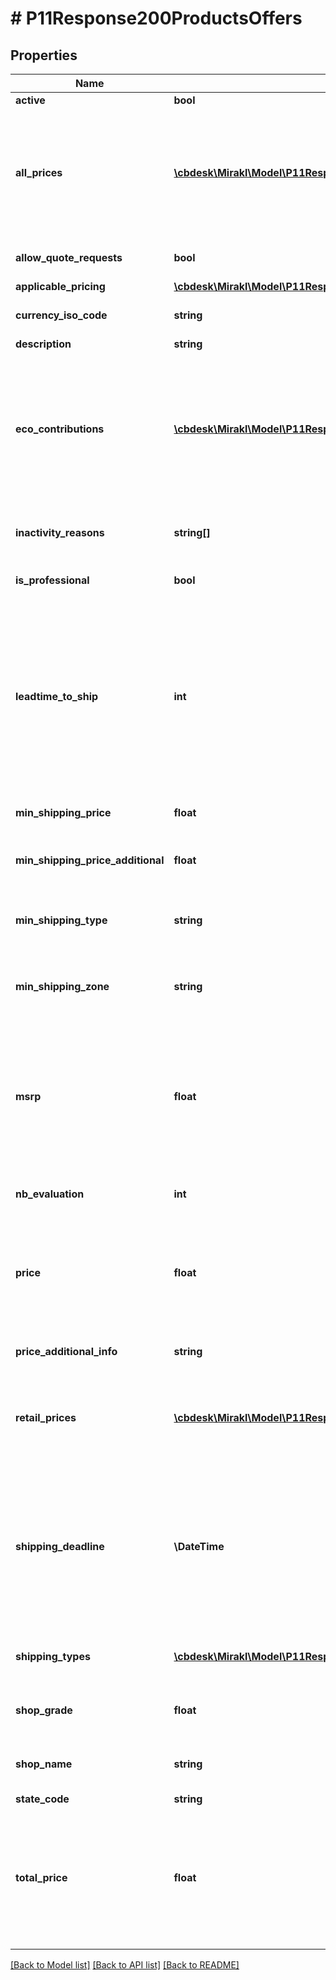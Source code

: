 # # P11Response200ProductsOffers

## Properties

Name | Type | Description | Notes
------------ | ------------- | ------------- | -------------
**active** | **bool** | Is the offer active | [optional]
**all_prices** | [**\cbdesk\Mirakl\Model\P11Response200ProductsOffersAllPrices[]**](P11Response200ProductsOffersAllPrices.md) | All prices for the offer &lt;br/&gt; For Dropship specifically: the list of purchasing prices of the offer, also referred to as costs or wholesale prices | [optional]
**allow_quote_requests** | **bool** | Whether the offer is eligible for quotation | [optional]
**applicable_pricing** | [**\cbdesk\Mirakl\Model\P11Response200ProductsOffersApplicablePricing**](P11Response200ProductsOffersApplicablePricing.md) |  | [optional]
**currency_iso_code** | **string** | The currency of the shop (iso format) | [optional]
**description** | **string** | Offer description | [optional]
**eco_contributions** | [**\cbdesk\Mirakl\Model\P11Response200ProductsOffersEcoContributions[]**](P11Response200ProductsOffersEcoContributions.md) | Eco-contributions of the offer - only available if the operator setting &lt;em&gt;Activate data collection related to circular economy regulations&lt;/em&gt; has been enabled. | [optional]
**inactivity_reasons** | **string[]** | Reasons for offers inactivity, mandatory if an offer is inactive | [optional]
**is_professional** | **bool** | Whether or not the shop is professional | [optional]
**leadtime_to_ship** | **int** | Offer&#39;s lead time to ship value. If this value has been set to 0, value is returned as 1 (unless platform&#39;s default lead time to ship value is also 0). If no lead time to ship was specified for the offer, platform&#39;s default value is returned. | [optional]
**min_shipping_price** | **float** | Unit price of the minimum shipping rate | [optional]
**min_shipping_price_additional** | **float** | Additional unit price associated to the minimum shipping rate | [optional]
**min_shipping_type** | **string** | Code of the shipping type associated to the minimum shipping rate | [optional]
**min_shipping_zone** | **string** | Code of the shipping zone associated to the minimum shipping rate | [optional]
**msrp** | **float** | The retail price recommendation, also referred to as manufacturer&#39;s suggested retail price (MSRP) or recommended retail price (RRP). &lt;br/&gt; Applicable only for Dropship offers. | [optional]
**nb_evaluation** | **int** | Number of customers evaluations | [optional]
**price** | **float** | Price of the offer &lt;br/&gt; For Dropship specifically: the purchasing price of the offer, also referred to as cost or wholesale price | [optional]
**price_additional_info** | **string** | Additional price information for the offer | [optional]
**retail_prices** | [**\cbdesk\Mirakl\Model\P11Response200ProductsOffersRetailPrices[]**](P11Response200ProductsOffersRetailPrices.md) | List retail prices for the offer, also referred to as selling prices. &lt;br/&gt; Applicable only for Dropship offers. | [optional]
**shipping_deadline** | **\DateTime** | Estimated shipping date, that includes business closing days and cut-off configured on the platform. Add the earliest and latest delivery times to calculate the estimated delivery date to customers | [optional]
**shipping_types** | [**\cbdesk\Mirakl\Model\P11Response200ProductsOffersShippingTypes[]**](P11Response200ProductsOffersShippingTypes.md) | List of shipping types compatible with the given offer | [optional]
**shop_grade** | **float** | Grade of the shop which proposes the offer | [optional]
**shop_name** | **string** | Name of the shop which proposes the offer | [optional]
**state_code** | **string** | Offer condition | [optional]
**total_price** | **float** | Total price of the offer (price + minimum shipping rate) &lt;br/&gt; For Dropship specifically: the purchasing price of the offer + minimum shipping rate | [optional]

[[Back to Model list]](../../README.md#models) [[Back to API list]](../../README.md#endpoints) [[Back to README]](../../README.md)
